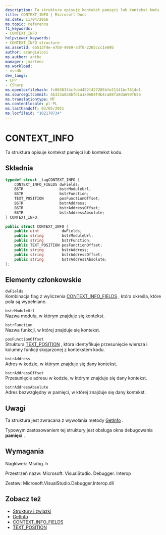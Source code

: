 ```yaml
---
description: Ta struktura opisuje kontekst pamięci lub kontekst kodu.
title: CONTEXT_INFO | Microsoft Docs
ms.date: 11/04/2016
ms.topic: reference
f1_keywords:
- CONTEXT_INFO
helpviewer_keywords:
- CONTEXT_INFO structure
ms.assetid: 6b513f4e-e7b0-4969-adf0-2205ccc1e09b
author: acangialosi
ms.author: anthc
manager: jmartens
ms.workload:
- vssdk
dev_langs:
- CPP
- CSharp
ms.openlocfilehash: fc0636334cfde4452f427285bfe21141bc7614e1
ms.sourcegitcommit: 4b323a8a8bfd1a1a9e84f4b4ca88fa8da690f656
ms.translationtype: MT
ms.contentlocale: pl-PL
ms.lasthandoff: 03/05/2021
ms.locfileid: "102170734"
---
```

# <a name="context_info"></a>CONTEXT_INFO
Ta struktura opisuje kontekst pamięci lub kontekst kodu.

## <a name="syntax"></a>Składnia

```cpp
typedef struct _tagCONTEXT_INFO {
    CONTEXT_INFO_FIELDS dwFields;
    BSTR                bstrModuleUrl;
    BSTR                bstrFunction;
    TEXT_POSITION       posFunctionOffset;
    BSTR                bstrAddress;
    BSTR                bstrAddressOffset;
    BSTR                bstrAddressAbsolute;
} CONTEXT_INFO;
```

```csharp
public struct CONTEXT_INFO {
    public uint          dwFields;
    public string        bstrModuleUrl;
    public string        bstrFunction;
    public TEXT_POSITION posFunctionOffset;
    public string        bstrAddress;
    public string        bstrAddressOffset;
    public string        bstrAddressAbsolute;
};
```

## <a name="members"></a>Elementy członkowskie
`dwFields`\
Kombinacja flag z wyliczenia [CONTEXT_INFO_FIELDS](../../../extensibility/debugger/reference/context-info-fields.md) , która określa, które pola są wypełniane<strong>.</strong>

`bstrModuleUrl`\
Nazwa modułu, w którym znajduje się kontekst.

`bstrFunction`\
Nazwa funkcji, w której znajduje się kontekst.

`posFunctionOffset`\
Struktura [TEXT_POSITION](../../../extensibility/debugger/reference/text-position.md) , która identyfikuje przesunięcie wiersza i kolumny funkcji skojarzonej z kontekstem kodu.

`bstrAddress`\
Adres w kodzie, w którym znajduje się dany kontekst.

`bstrAddressOffset`\
Przesunięcie adresu w kodzie, w którym znajduje się dany kontekst.

`bstrAddressAbsolute`\
Adres bezwzględny w pamięci, w której znajduje się dany kontekst.

## <a name="remarks"></a>Uwagi
Ta struktura jest zwracana z wywołania metody [GetInfo](../../../extensibility/debugger/reference/idebugmemorycontext2-getinfo.md) .

Typowym zastosowaniem tej struktury jest obsługa okna debugowania **pamięci** .

## <a name="requirements"></a>Wymagania
Nagłówek: Msdbg. h

Przestrzeń nazw: Microsoft. VisualStudio. Debugger. Interop

Zestaw: Microsoft.VisualStudio.Debugger.Interop.dll

## <a name="see-also"></a>Zobacz też
- [Struktury i związki](../../../extensibility/debugger/reference/structures-and-unions.md)
- [GetInfo](../../../extensibility/debugger/reference/idebugmemorycontext2-getinfo.md)
- [CONTEXT_INFO_FIELDS](../../../extensibility/debugger/reference/context-info-fields.md)
- [TEXT_POSITION](../../../extensibility/debugger/reference/text-position.md)
